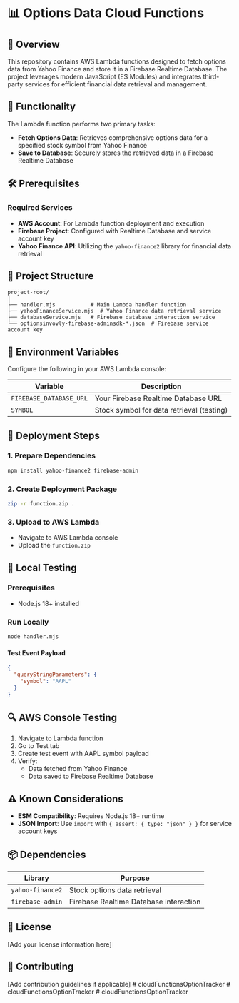 # 📊 Options Data Cloud Functions

## 🌟 Overview

This repository contains AWS Lambda functions designed to fetch options data from Yahoo Finance and store it in a Firebase Realtime Database. The project leverages modern JavaScript (ES Modules) and integrates third-party services for efficient financial data retrieval and management.

## 🚀 Functionality

The Lambda function performs two primary tasks:

- **Fetch Options Data**: Retrieves comprehensive options data for a specified stock symbol from Yahoo Finance
- **Save to Database**: Securely stores the retrieved data in a Firebase Realtime Database

## 🛠 Prerequisites

### Required Services

- **AWS Account**: For Lambda function deployment and execution
- **Firebase Project**: Configured with Realtime Database and service account key
- **Yahoo Finance API**: Utilizing the `yahoo-finance2` library for financial data retrieval

## 📂 Project Structure

```
project-root/
│
├── handler.mjs           # Main Lambda handler function
├── yahooFinanceService.mjs  # Yahoo Finance data retrieval service
├── databaseService.mjs   # Firebase database interaction service
└── optionsinvovly-firebase-adminsdk-*.json  # Firebase service account key
```

## 🔐 Environment Variables

Configure the following in your AWS Lambda console:

| Variable                | Description                               |
| ----------------------- | ----------------------------------------- |
| `FIREBASE_DATABASE_URL` | Your Firebase Realtime Database URL       |
| `SYMBOL`                | Stock symbol for data retrieval (testing) |

## 🚢 Deployment Steps

### 1. Prepare Dependencies

```bash
npm install yahoo-finance2 firebase-admin
```

### 2. Create Deployment Package

```bash
zip -r function.zip .
```

### 3. Upload to AWS Lambda

- Navigate to AWS Lambda console
- Upload the `function.zip`

## 🧪 Local Testing

### Prerequisites

- Node.js 18+ installed

### Run Locally

```bash
node handler.mjs
```

#### Test Event Payload

```json
{
  "queryStringParameters": {
    "symbol": "AAPL"
  }
}
```

## 🔍 AWS Console Testing

1. Navigate to Lambda function
2. Go to Test tab
3. Create test event with AAPL symbol payload
4. Verify:
   - Data fetched from Yahoo Finance
   - Data saved to Firebase Realtime Database

## ⚠️ Known Considerations

- **ESM Compatibility**: Requires Node.js 18+ runtime
- **JSON Import**: Use `import` with `{ assert: { type: "json" } }` for service account keys

## 📦 Dependencies

| Library          | Purpose                                |
| ---------------- | -------------------------------------- |
| `yahoo-finance2` | Stock options data retrieval           |
| `firebase-admin` | Firebase Realtime Database interaction |

## 📄 License

[Add your license information here]

## 🤝 Contributing

[Add contribution guidelines if applicable]
#   c l o u d F u n c t i o n s O p t i o n T r a c k e r  
 #   c l o u d F u n c t i o n s O p t i o n T r a c k e r  
 #   c l o u d F u n c t i o n s O p t i o n T r a c k e r  
 